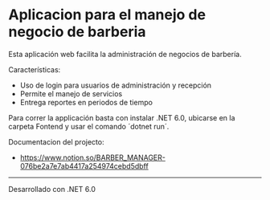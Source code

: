 # Aplicacion para el manejo de negocio de barberia
Esta aplicación web facilita la administración de negocios de barbería. 

Características:
* Uso de login para usuarios de administración y  recepción
* Permite el manejo de servicios
* Entrega reportes en periodos de tiempo

Para correr la applicación basta con instalar .NET 6.0, ubicarse en la carpeta Fontend y usar el comando ´dotnet run´.

Documentacion del projecto:
* https://www.notion.so/BARBER_MANAGER-076be2a7e7ab4417a254974cebd5dbff
---
Desarrollado con .NET 6.0
